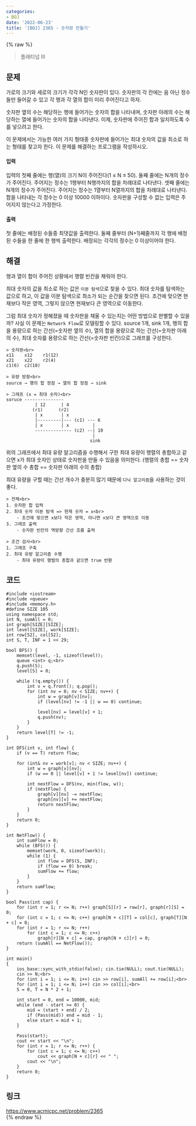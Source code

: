 ```yaml
---
categories:
- BOJ
date: '2022-06-23'
title: '[BOJ] 2365 - 숫자판 만들기'
---
```


{% raw %}
> 플래티넘 III<br>

## 문제
가로의 크기와 세로의 크기가 각각 N인 숫자판이 있다. 숫자판의 각 칸에는 음 아닌 정수들만 들어갈 수 있고 각 행과 각 열의 합이 미리 주어진다고 하자.

숫자판 옆의 수는 해당하는 행에 들어가는 숫자의 합을 나타내며, 숫자판 아래의 수는 해당하는 열에 들어가는 숫자의 합을 나타낸다. 이제, 숫자판에 주어진 합과 일치하도록 수를 넣으려고 한다.

이 문제에서는 가능한 여러 가지 형태중 숫자판에 들어가는 최대 숫자의 값을 최소로 하는 형태를 찾고자 한다. 이 문제를 해결하는 프로그램을 작성하시오.

#### 입력
입력의 첫째 줄에는 행(열)의 크기 N이 주어진다(1 ≤ N ≤ 50). 둘째 줄에는 N개의 정수가 주어진다. 주어지는 정수는 1행부터 N행까지의 합을 차례대로 나타낸다. 셋째 줄에는 N개의 정수가 주어진다. 주어지는 정수는 1열부터 N열까지의 합을 차례대로 나타낸다. 합을 나타내는 각 정수는 0 이상 10000 이하이다. 숫자판을 구성할 수 없는 입력은 주어지지 않는다고 가정한다.

#### 출력
첫 줄에는 배정된 수들중 최댓값을 출력한다. 둘째 줄부터 (N+1)째줄까지 각 행에 배정된 수들을 한 줄에 한 행씩 출력한다. 배정되는 각각의 정수는 0 이상이어야 한다.

## 해결
행과 열이 합이 주어진 상황에서 행렬 빈칸을 채워야 한다.

최대 숫자의 값을 최소로 하는 값은 `이분 탐색`으로 찾을 수 있다. 최대 숫자를 탐색하는 값으로 하고, 이 값을 이분 탐색으로 최소가 되는 순간을 찾으면 된다. 조건에 맞으면 현재보다 작은 영역, 그렇지 않으면 현재보다 큰 영역으로 이동한다.

그럼 최대 숫자가 정해졌을 때 숫자판을 채울 수 있는지는 어떤 방법으로 판별할 수 있을까? 사실 이 문제는 `Network Flow`로 모델링할 수 있다. source 1개, sink 1개, 행의 합을 용량으로 하는 간선(=숫자판 옆의 수), 열의 합을 용량으로 하는 간선(=숫자판 아래의 수), 최대 숫자를 용량으로 하는 간선(=숫자판 빈칸)으로 그래프를 구성한다.

```
> 숫자판<br>
x11    x12    r1(12)
x21    x22    r2(4)
c1(6)  c2(10)

> 유량 방향<br>
source → 행의 합 정점 → 열의 합 정점 → sink

> 그래프 (x = 최대 숫자)<br>
soruce ---------------
           | 12      | 4
          (r1)      (r2)
           | x       | x
           |---------|--- (c1) --- 6
           | x       | x         |
           -------------- (c2) --| 10
                                 |
                                sink
```
위의 그래프에서 최대 유량 알고리즘을 수행해서 구한 최대 유량이 행렬의 총합하고 같으면 x가 최대 숫자인 상태로 숫자판을 만들 수 있음을 의미한다. (행렬의 총합 == 숫자판 옆의 수 총합 == 숫자판 아래의 수의 총합)

최대 유량을 구할 때는 간선 개수가 충분히 많기 때문에 `디닉 알고리즘`을 사용하는 것이 좋다.

```
> 전체<br>
1. 숫자판 합 입력
2. 최대 숫자 이분 탐색 => 현재 숫자 = x<br>
	- 조건에 맞으면 x보다 작은 영역, 아니면 x보다 큰 영역으로 이동
3. 그래프 출력
	- 숫자판 빈칸의 역방향 간선 흐름 출력

> 조건 검사<br>
1. 그래프 구축
2. 최대 유량 알고리즘 수행
	- 최대 유량이 행렬의 총합과 같으면 true 반환
```

## 코드
```
#include <iostream>
#include <queue>
#include <memory.h>
#define SIZE 105
using namespace std;
int N, sumAll = 0;
int graph[SIZE][SIZE];
int level[SIZE], work[SIZE];
int row[52], col[52];
int S, T, INF = 1 << 29;

bool BFS() {
	memset(level, -1, sizeof(level));
	queue <int> q;<br>
	q.push(S);
	level[S] = 0;

	while (!q.empty()) {
		int v = q.front(); q.pop();
		for (int nv = 0; nv < SIZE; nv++) {
			int w = graph[v][nv];
			if (level[nv] != -1 || w == 0) continue;

			level[nv] = level[v] + 1;
			q.push(nv);
		}
	}
	return level[T] != -1;
}

int DFS(int v, int flow) {
	if (v == T) return flow;

	for (int& nv = work[v]; nv < SIZE; nv++) {
		int w = graph[v][nv];
		if (w == 0 || level[v] + 1 != level[nv]) continue;

		int nextFlow = DFS(nv, min(flow, w));
		if (nextFlow) {
			graph[v][nv] -= nextFlow;
			graph[nv][v] += nextFlow;
			return nextFlow;
		}
	}
	return 0;
}

int NetFlow() {
	int sumFlow = 0;
	while (BFS()) {
		memset(work, 0, sizeof(work));
		while (1) {
			int flow = DFS(S, INF);
			if (flow == 0) break;
			sumFlow += flow;
		}
	}
	return sumFlow;
}

bool Pass(int cap) {
	for (int r = 1; r <= N; r++) graph[S][r] = row[r], graph[r][S] = 0;
	for (int c = 1; c <= N; c++) graph[N + c][T] = col[c], graph[T][N + c] = 0;
	for (int r = 1; r <= N; r++)
		for (int c = 1; c <= N; c++)
			graph[r][N + c] = cap, graph[N + c][r] = 0;
	return (sumAll == NetFlow());
}

int main()
{
	ios_base::sync_with_stdio(false); cin.tie(NULL); cout.tie(NULL);
	cin >> N;<br>
	for (int i = 1; i <= N; i++) cin >> row[i], sumAll += row[i];<br>
	for (int i = 1; i <= N; i++) cin >> col[i];<br>
	S = 0, T = N * 2 + 1;
	
	int start = 0, end = 10000, mid;
	while (end - start >= 0) {
		mid = (start + end) / 2;
		if (Pass(mid)) end = mid - 1;
		else start = mid + 1;
	}
	
	Pass(start);
	cout << start << "\n";
	for (int r = 1; r <= N; r++) {
		for (int c = 1; c <= N; c++)
			cout << graph[N + c][r] << " ";
		cout << "\n";
	}
	return 0;
}
```

## 링크
https://www.acmicpc.net/problem/2365<br>
{% endraw %}
